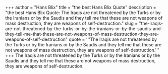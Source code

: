 +++
author = "Hans Blix"
title = "the best Hans Blix Quote"
description = "the best Hans Blix Quote: The Iraqis are not threatened by the Turks or by the Iranians or by the Saudis and they tell me that these are not weapons of mass destruction, they are weapons of self-destruction."
slug = "the-iraqis-are-not-threatened-by-the-turks-or-by-the-iranians-or-by-the-saudis-and-they-tell-me-that-these-are-not-weapons-of-mass-destruction-they-are-weapons-of-self-destruction"
quote = '''The Iraqis are not threatened by the Turks or by the Iranians or by the Saudis and they tell me that these are not weapons of mass destruction, they are weapons of self-destruction.'''
+++
The Iraqis are not threatened by the Turks or by the Iranians or by the Saudis and they tell me that these are not weapons of mass destruction, they are weapons of self-destruction.
